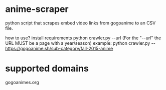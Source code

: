 # anime-scraper
python script that scrapes embed video links from gogoanime to an CSV file.

how to use?
install requirements
python crawler.py --url (For the "--url" the URL MUST be a page with a year/season)
example: python crawler.py --https://gogoanime.sh/sub-category/fall-2015-anime

# supported domains
gogoanimes.org

